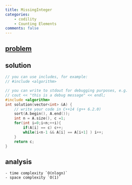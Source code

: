 ```yaml
---
title: MissingInteger
categories: 
    - codility
    - Counting Elements
comments: false
---
```



## [problem](https://app.codility.com/programmers/lessons/4-counting_elements/missing_integer/)


## solution 

```c++
// you can use includes, for example:
// #include <algorithm>

// you can write to stdout for debugging purposes, e.g.
// cout << "this is a debug message" << endl;
#include <algorithm>
int solution(vector<int> &A) {
    // write your code in C++14 (g++ 6.2.0)
    sort(A.begin(), A.end());
    int n = A.size(), c =1;
    for(int i=0;i<n;++i){
        if(A[i] == c) c++;
        while(i<n-1 && A[i] == A[i+1] ) i++;
    }
    return c;
}

```


## analysis
    - time complexity `O(nlogn)`
    - space complexity `O(1)`



